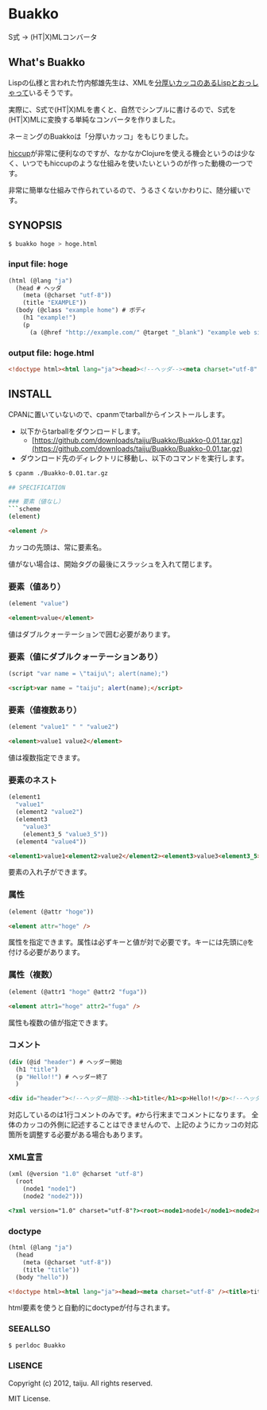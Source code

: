 # Buakko
S式 -> (HT|X)MLコンバータ

## What's Buakko
Lispの仏様と言われた竹内郁雄先生は、XMLを[分厚いカッコのあるLispとおっしゃって](http://jibun.atmarkit.co.jp/ljibun01/rensai/genius/01/01.html)いるそうです。

実際に、S式で(HT|X)MLを書くと、自然でシンプルに書けるので、S式を(HT|X)MLに変換する単純なコンバータを作りました。

ネーミングのBuakkoは「分厚いカッコ」をもじりました。

[hiccup](https://github.com/weavejester/hiccup)が非常に便利なのですが、なかなかClojureを使える機会というのは少なく、いつでもhiccupのような仕組みを使いたいというのが作った動機の一つです。

非常に簡単な仕組みで作られているので、うるさくないかわりに、随分緩いです。

## SYNOPSIS
```bash
$ buakko hoge > hoge.html
```

### input file: hoge
```scheme
(html (@lang "ja")
  (head # ヘッダ
    (meta (@charset "utf-8"))
    (title "EXAMPLE"))
  (body (@class "example home") # ボディ
    (h1 "example!")
    (p 
      (a (@href "http://example.com/" @target "_blank") "example web site."))))
```

### output file: hoge.html
```html
<!doctype html><html lang="ja"><head><!--ヘッダ--><meta charset="utf-8" /><title>EXAMPLE</title></head><body class="example home"><!--ボディ--><h1>example!</h1><p><a href="http://example.com/" target="_blank">example web site.</a></p></body></html>
```

## INSTALL
CPANに置いていないので、cpanmでtarballからインストールします。

- 以下からtarballをダウンロードします。
  - [https://github.com/downloads/taiju/Buakko/Buakko-0.01.tar.gz](https://github.com/downloads/taiju/Buakko/Buakko-0.01.tar.gz)
- ダウンロード先のディレクトリに移動し、以下のコマンドを実行します。

```bash
$ cpanm ./Buakko-0.01.tar.gz

## SPECIFICATION

### 要素（値なし）
```scheme
(element)
```

```html
<element />
```

カッコの先頭は、常に要素名。

値がない場合は、開始タグの最後にスラッシュを入れて閉じます。

### 要素（値あり）
```scheme
(element "value")
```

```html
<element>value</element>
```

値はダブルクォーテーションで囲む必要があります。

### 要素（値にダブルクォーテーションあり）
```scheme
(script "var name = \"taiju\"; alert(name);")
```

```html
<script>var name = "taiju"; alert(name);</script>
```

### 要素（値複数あり）
```scheme
(element "value1" " " "value2")
```

```html
<element>value1 value2</element>
```

値は複数指定できます。

### 要素のネスト
```scheme
(element1
  "value1"
  (element2 "value2")
  (element3
    "value3"
    (element3_5 "value3_5"))
  (element4 "value4"))
```

```html
<element1>value1<element2>value2</element2><element3>value3<element3_5>value3_5</element3_5></element3><element4>value4</element4></element1>
```

要素の入れ子ができます。

### 属性
```scheme
(element (@attr "hoge"))
```

```html
<element attr="hoge" />
```

属性を指定できます。属性は必ずキーと値が対で必要です。キーには先頭に`@`を付ける必要があります。

### 属性（複数）
```scheme
(element (@attr1 "hoge" @attr2 "fuga"))
```

```html
<element attr1="hoge" attr2="fuga" />
```

属性も複数の値が指定できます。

### コメント
```scheme
(div (@id "header") # ヘッダー開始
  (h1 "title")
  (p "Hello!!") # ヘッダー終了
  )
```

```html
<div id="header"><!--ヘッダー開始--><h1>title</h1><p>Hello!!</p><!--ヘッダー終了--></div>
```

対応しているのは1行コメントのみです。`#`から行末までコメントになります。
全体のカッコの外側に記述することはできませんので、上記のようにカッコの対応箇所を調整する必要がある場合もあります。

### XML宣言
```scheme
(xml (@version "1.0" @charset "utf-8")
  (root
    (node1 "node1")
    (node2 "node2")))
```

```html
<?xml version="1.0" charset="utf-8"?><root><node1>node1</node1><node2>node2</node2></root>
```

### doctype
```scheme
(html (@lang "ja")
  (head
    (meta (@charset "utf-8"))
    (title "title"))
  (body "hello"))
```

```html
<!doctype html><html lang="ja"><head><meta charset="utf-8" /><title>title</title></head><body>hello</body></html>
```

html要素を使うと自動的にdoctypeが付与されます。

### SEEALLSO
```bash
$ perldoc Buakko
```

### LISENCE
Copyright (c) 2012, taiju. All rights reserved.

MIT License.
